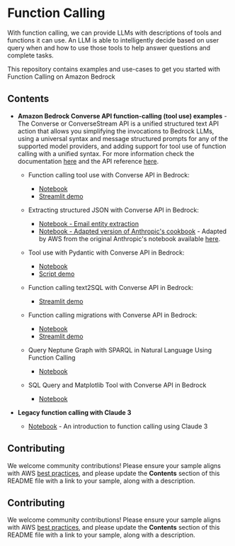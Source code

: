 # Function Calling

With function calling, we can provide LLMs with descriptions of tools and functions it can use. An LLM is able to intelligently decide based on user query when and how to use those tools to help answer questions and complete tasks. 

This repository contains examples and use-cases to get you started with Function Calling on Amazon Bedrock


## Contents


- **Amazon Bedrock Converse API function-calling (tool use) examples** - The Converse or ConverseStream API is a unified structured text API action that allows you simplifying the invocations to Bedrock LLMs, using a universal syntax and message structured prompts for any of the supported model providers, and adding support for tool use of function calling with a unified syntax. For more information check the documentation [here](https://docs.aws.amazon.com/bedrock/latest/userguide/conversation-inference.html) and the API reference [here](https://docs.aws.amazon.com/bedrock/latest/userguide/conversation-inference.html).


    - Function calling tool use with Converse API in Bedrock:
        * [Notebook](Function_calling_tool_use_with_Converse_API.ipynb)
        * [Streamlit demo](function_calling_converse_bedrock_streamlit.py)

    - Extracting structured JSON with Converse API in Bedrock:
        * [Notebook - Email entity extraction](Extracting_structured_json_Bedrock_converse.ipynb)
        * [Notebook - Adapted version of Anthropic's cookbook](Anthropic_cookbook_extracting_structured_json_Bedrock_converse.ipynb) - Adapted by AWS from the original Anthropic's notebook available [here](https://github.com/anthropics/anthropic-cookbook/blob/main/tool_use/extracting_structured_json.ipynb).

    - Tool use with Pydantic with Converse API in Bedrock:
        * [Notebook](tool_use_with_pydantic_Bedrock_converse.ipynb)
        * [Script demo](fc_pydantic_class_converse_bedrock.py)

    - Function calling text2SQL with Converse API in Bedrock:
        * [Streamlit demo](function_calling_text2SQL_converse_bedrock_streamlit.py)

    - Function calling migrations with Converse API in Bedrock:
        * [Notebook](fc_migration_from_oai_converse_bedrock.ipynb)
        * [Streamlit demo](fc_migrations_converse_bedrock_streamlit.py)

    - Query Neptune Graph with SPARQL in Natural Language Using Function Calling
        * [Notebook](knowledge-graph/neptune_graph_sparql_tool.ipynb)

    - SQL Query and Matplotlib Tool with Converse API in Bedrock
        * [Notebook](multi-tool/SQLquery_and_matplotlib_tool.ipynb)

- **Legacy function calling with Claude 3**
    * [Notebook](./legacy-function-calling-with-Claude.ipynb) - An introduction to function calling using Claude 3



## Contributing

We welcome community contributions! Please ensure your sample aligns with AWS [best practices](https://aws.amazon.com/architecture/well-architected/), and please update the **Contents** section of this README file with a link to your sample, along with a description.


## Contributing

We welcome community contributions! Please ensure your sample aligns with AWS [best practices](https://aws.amazon.com/architecture/well-architected/), and please update the **Contents** section of this README file with a link to your sample, along with a description.
